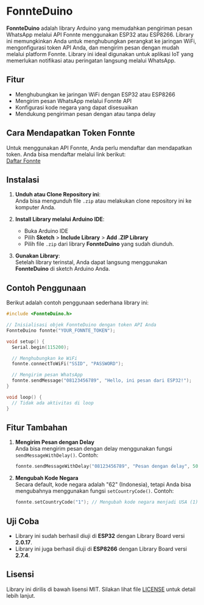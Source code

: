 # FonnteDuino

**FonnteDuino** adalah library Arduino yang memudahkan pengiriman pesan WhatsApp melalui API Fonnte menggunakan ESP32 atau ESP8266. Library ini memungkinkan Anda untuk menghubungkan perangkat ke jaringan WiFi, mengonfigurasi token API Anda, dan mengirim pesan dengan mudah melalui platform Fonnte. Library ini ideal digunakan untuk aplikasi IoT yang memerlukan notifikasi atau peringatan langsung melalui WhatsApp.

## Fitur

- Menghubungkan ke jaringan WiFi dengan ESP32 atau ESP8266
- Mengirim pesan WhatsApp melalui Fonnte API
- Konfigurasi kode negara yang dapat disesuaikan
- Mendukung pengiriman pesan dengan atau tanpa delay

## Cara Mendapatkan Token Fonnte

Untuk menggunakan API Fonnte, Anda perlu mendaftar dan mendapatkan token. Anda bisa mendaftar melalui link berikut:  
[Daftar Fonnte](https://bit.ly/daftar-fonnte)

## Instalasi

1. **Unduh atau Clone Repository ini**:  
   Anda bisa mengunduh file `.zip` atau melakukan clone repository ini ke komputer Anda.

2. **Install Library melalui Arduino IDE**:  
   - Buka Arduino IDE
   - Pilih **Sketch** > **Include Library** > **Add .ZIP Library**
   - Pilih file `.zip` dari library **FonnteDuino** yang sudah diunduh.

3. **Gunakan Library**:  
   Setelah library terinstal, Anda dapat langsung menggunakan **FonnteDuino** di sketch Arduino Anda.

## Contoh Penggunaan

Berikut adalah contoh penggunaan sederhana library ini:

```cpp
#include <FonnteDuino.h>

// Inisialisasi objek FonnteDuino dengan token API Anda
FonnteDuino fonnte("YOUR_FONNTE_TOKEN");

void setup() {
  Serial.begin(115200);

  // Menghubungkan ke WiFi
  fonnte.connectToWiFi("SSID", "PASSWORD");

  // Mengirim pesan WhatsApp
  fonnte.sendMessage("08123456789", "Hello, ini pesan dari ESP32!");
}

void loop() {
  // Tidak ada aktivitas di loop
}
```

## Fitur Tambahan

1. **Mengirim Pesan dengan Delay**  
   Anda bisa mengirim pesan dengan delay menggunakan fungsi `sendMessageWithDelay()`. Contoh:
   ```cpp
   fonnte.sendMessageWithDelay("08123456789", "Pesan dengan delay", 5000); // Delay 5 detik
   ```

2. **Mengubah Kode Negara**  
   Secara default, kode negara adalah "62" (Indonesia), tetapi Anda bisa mengubahnya menggunakan fungsi `setCountryCode()`. Contoh:
   ```cpp
   fonnte.setCountryCode("1"); // Mengubah kode negara menjadi USA (1)
   ```

## Uji Coba

- Library ini sudah berhasil diuji di **ESP32** dengan Library Board versi **2.0.17**.
- Library ini juga berhasil diuji di **ESP8266** dengan Library Board versi **2.7.4**.

## Lisensi

Library ini dirilis di bawah lisensi MIT. Silakan lihat file [LICENSE](./LICENSE) untuk detail lebih lanjut.

